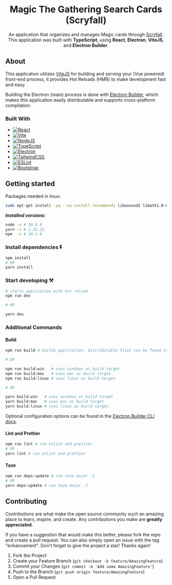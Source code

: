 <div align="center">
<h1>Magic The Gathering Search Cards (Scryfall) </h1>

An application that organizes and manages Magic cards through [Scryfall](https://scryfall.com/). This application was built with **TypeScript**, using **React**, **Electron**, **ViteJS**, and **Electron Builder**.
</div>

## About

This application utilizes [ViteJS](https://vitejs.dev) for building and serving your (Vue powered) front-end process, it provides Hot Reloads (HMR) to make development fast and easy.

Building the Electron (main) process is done with [Electron Builder](https://www.electron.build/), which makes this application easily distributable and supports cross-platform compilation.

 ### Built With

* [![React][React]][React-url]
* [![Vite][Vite.js]][Vite-url]
* [![NodeJS][NodeJS]][Node-url]
* [![TypeScript][TypeScript]][TypeScript-url]
* [![Electron][Electron.js]][Electron-url]
* [![TailwindCSS][TailwindCSS]][TailwindCSS-url]
* [![ESLint][ESLint]][ESLint-url]
* [![Bootstrap][Bootstrap]][Bootstrap-url]

<!-- MARKDOWN LINKS & IMAGES -->
<!-- https://www.markdownguide.org/basic-syntax/#reference-style-links -->
<!-- https://github.com/Ileriayo/markdown-badges -->
[React]: https://img.shields.io/badge/react-%2320232a.svg?style=for-the-badge&logo=react&logoColor=%2361DAFB
[React-url]: https://react.dev/
[Vite.js]: https://img.shields.io/badge/vite-%23646CFF.svg?style=for-the-badge&logo=vite&logoColor=white
[Vite-url]: https://vitejs.dev
[NodeJS]: https://img.shields.io/badge/node.js-6DA55F?style=for-the-badge&logo=node.js&logoColor=white
[Node-url]: https://nodejs.org/
[TypeScript]: https://img.shields.io/badge/typescript-%23007ACC.svg?style=for-the-badge&logo=typescript&logoColor=white
[TypeScript-url]: https://www.typescriptlang.org/
[Electron.js]: https://img.shields.io/badge/Electron-191970?style=for-the-badge&logo=Electron&logoColor=white
[Electron-url]: https://www.electronjs.org/
[TailwindCSS]: https://img.shields.io/badge/tailwindcss-%2338B2AC.svg?style=for-the-badge&logo=tailwind-css&logoColor=white
[TailwindCSS-url]: https://tailwindcss.com/
[ESLint]: https://img.shields.io/badge/ESLint-4B3263?style=for-the-badge&logo=eslint&logoColor=white
[ESLint-url]: https://eslint.org/
[Bootstrap]: https://img.shields.io/badge/bootstrap-%238511FA.svg?style=for-the-badge&logo=bootstrap&logoColor=white
[Bootstrap-url]: https://getbootstrap.com/

## Getting started

Packages needed in linux:

```bash
sudo apt-get install -yq --no-install-recommends libasound2 libatk1.0-0 libc6 libcairo2 libcups2 libdbus-1-3 libexpat1 libfontconfig1 libgcc1 libgconf-2-4 libgdk-pixbuf2.0-0 libglib2.0-0 libgtk-3-0 libnspr4 libpango-1.0-0 libpangocairo-1.0-0 libstdc++6 libx11-6 libx11-xcb1 libxcb1 libxcursor1 libxdamage1 libxext6 libxfixes3 libxi6 libxrandr2 libxrender1 libxss1 libxtst6 libnss3 libgbm-dev
```

***Installed versions:***

```bash
node -v # 20.9.0
yarn -v # 1.22.22
npm  -v # 10.1.0
``` 

### Install dependencies ⏬

```bash
npm install
# OR
yarn install
```

### Start developing ⚒️

```bash
# starts application with hot reload
npm run dev

# OR

yarn dev
```

### Additional Commands
#### Build

```bash
npm run build # builds application, distributable files can be found in "release" folder

# OR

npm run build:win   # uses windows as build target
npm run build:mac   # uses mac as build target
npm run build:linux # uses linux as build target

# OR

yarn build:win   # uses windows as build target
yarn build:mac   # uses mac as build target
yarn build:linux # uses linux as build target
```

Optional configuration options can be found in the [Electron Builder CLI docs](https://www.electron.build/cli.html).

#### Lint and Prettier
```bash
npm run lint # run eslint and prettier
# OR
yarn lint # run eslint and prettier
```

#### Taze
```bash
npm run deps:update # run taze major -I
# OR
yarn deps:update # run taze major -I
```

## Contributing

Contributions are what make the open source community such an amazing place to learn, inspire, and create. Any contributions you make are **greatly appreciated**.

If you have a suggestion that would make this better, please fork the repo and create a pull request. You can also simply open an issue with the tag "enhancement".
Don't forget to give the project a star! Thanks again!

1. Fork the Project
2. Create your Feature Branch (`git checkout -b feature/AmazingFeature`)
3. Commit your Changes (`git commit -m 'Add some AmazingFeature'`)
4. Push to the Branch (`git push origin feature/AmazingFeature`)
5. Open a Pull Request
